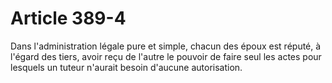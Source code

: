 # Article 389-4

Dans l'administration légale pure et simple, chacun des époux est réputé, à l'égard des tiers, avoir reçu de l'autre le pouvoir de faire seul les actes pour lesquels un tuteur n'aurait besoin d'aucune autorisation.